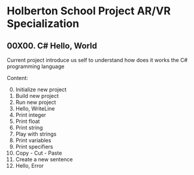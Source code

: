 # Holberton School Project AR/VR Specialization

## 00X00. C# Hello, World

Current project introduce us self to understand how does it works the C# programming language

Content:

0. Initialize new project
1. Build new project
2. Run new project 
3. Hello, WriteLine
4. Print integer
5. Print float 
6. Print string 
7. Play with strings 
8. Print variables
9. Print specifiers 
10. Copy - Cut - Paste 
11. Create a new sentence 
12. Hello, Error
